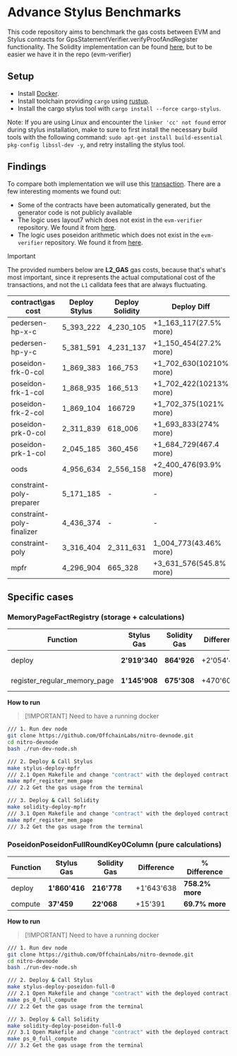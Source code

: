 # Advance Stylus Benchmarks

This code repository aims to benchmark the gas costs between EVM and Stylus contracts for GpsStatementVerifier.verifyProofAndRegister functionality. The Solidity implementation can be found [here](https://github.com/starkware-libs/starkex-contracts/tree/master/evm-verifier/), but to be easier we have it in the repo (evm-verifier)

## Setup

- Install [Docker].
- Install toolchain providing `cargo` using [rustup].
- Install the cargo stylus tool with `cargo install --force cargo-stylus`.

Note: If you are using Linux and encounter the `linker 'cc' not found` error during
stylus installation, make to sure to first install the necessary build tools with
the following command: `sudo apt-get install build-essential pkg-config libssl-dev -y`,
and retry installing the stylus tool.

[Docker]: https://docs.docker.com/engine/install/

[rustup]: https://rustup.rs/

## Findings

To compare both implementation we will use this [transaction](https://dashboard.tenderly.co/tx/0x3acee509e2bb475eb7f35d60b439cd074e6af1a9db974136d0f2e78fd76ab90b?trace=0.1.1.5.0.431.17).
There are a few interesting moments we found out:

- Some of the contracts have been automatically generated, but the generator code is not publicly available
- The logic uses layout7 which does not exist in the `evm-verifier` repository. We found it from [here](https://github.com/Draply/Stark-verifier/tree/master/src/verifier/cpu/layout7).
- The logic uses poseidon arithmetic which does not exist in the `evm-verifier` repository. We found it from [here](https://github.com/Bisht13/post-quantum-eth-security/tree/main/contracts/periodic_columns).

> [!IMPORTANT]
> The provided numbers below are **L2_GAS** gas costs, because that's what's most important, since it represents the actual computational cost of the transactions, and not the `L1` calldata fees that are always fluctuating.

| contract\gas cost | Deploy Stylus | Deploy Solidity | Deploy Diff | Call Stylus | Call Solidity | Call Diff |
|-----------|---------------|-----------------|-----------------|--------------|--------------|--------------|
| pedersen-hp-x-c | 5_393_222 | 4_230_105 | +1_163_117(27.5% more) | 151_995 | 32_712 | +119_283(364.6% more) |
| pedersen-hp-y-c | 5_381_591 | 4_231_137 | +1_150_454(27.2% more) | 152_012 | 32_712 | +119_300(364.6% more) |
| poseidon-frk-0-col | 1_869_383 | 166_753 | +1_702_630(10210% more) | 40_104 | 22_402 | +17_702(79.0% more) |
| poseidon-frk-1-col | 1_868_935 | 166_513 | +1_702_422(10213% more) | 40_104 | 22_402 | +17_702(79.0% more) |
| poseidon-frk-2-col | 1_869_104 | 166729 | +1_702_375(1021% more) | 40_115 | 22_402 | +17_713(79.1% more) |
| poseidon-prk-0-col | 2_311_839 | 618_006 | +1_693_833(274% more) | 52_644 | 23_589 | +29_055(123.2% more) |
| poseidon-prk-1-col | 2_045_185 | 360_456 | +1_684_729(467.4 more) | 45_534 | 22_907 | +22_627(107.5% more) |
| oods | 4_956_634 | 2_556_158 | +2_400_476(93.9% more) | 3_230_092 | 823_170 | +2_406_922(292.3% more) |
| constraint-poly-preparer | 5_171_185 | - | - | - | - | - |
| constraint-poly-finalizer | 4_436_374 | - | - | - | - | - |
| constraint-poly | 3_316_404 | 2_311_631 | 1_004_773(43.46% more) | 624_920 | 304_110 | +320_810(105.4% more) |
| mpfr | 4_296_904 | 665_328 | +3_631_576(545.8% more) | 1_151_619 | 675_308 | +476_311(70.5% more) |

## Specific cases

### MemoryPageFactRegistry (storage + calculations)

| Function  | Stylus Gas | Solidity Gas | Difference | % Difference |
|-----------|---------------|-----------------|-----------------|--------------|
| deploy | **2'919'340** | **864'926** | +2'054'414 | **237.5% more** |
| register_regular_memory_page | **1'145'908** | **675'308** | +470'600 | **69.6% more** |

**How to run**
> [!IMPORTANT] Need to have a running docker

```bash
/// 1. Run dev node
git clone https://github.com/OffchainLabs/nitro-devnode.git
cd nitro-devnode
bash ./run-dev-node.sh

/// 2. Deploy & Call Stylus 
make stylus-deploy-mpfr
/// 2.1 Open Makefile and change "contract" with the deployed contract address
make mpfr_register_mem_page
/// 2.2 Get the gas usage from the terminal

/// 3. Deploy & Call Solidity 
make solidity-deploy-mpfr
/// 3.1 Open Makefile and change "contract" with the deployed contract address
make mpfr_register_mem_page
/// 3.2 Get the gas usage from the terminal
```

### PoseidonPoseidonFullRoundKey0Column (pure calculations)

| Function  | Stylus Gas | Solidity Gas | Difference | % Difference |
|-----------|---------------|-----------------|-----------------|--------------|
| deploy | **1'860'416** | **216'778** | +1'643'638 | **758.2% more** |
| compute | **37'459** | **22'068** | +15'391 | **69.7% more** |

**How to run**
> [!IMPORTANT] Need to have a running docker

```bash
/// 1. Run dev node
git clone https://github.com/OffchainLabs/nitro-devnode.git
cd nitro-devnode
bash ./run-dev-node.sh

/// 2. Deploy & Call Stylus 
make stylus-deploy-poseidon-full-0
/// 2.1 Open Makefile and change "contract" with the deployed contract address
make ps_0_full_compute
/// 2.2 Get the gas usage from the terminal

/// 3. Deploy & Call Solidity 
make solidity-deploy-poseidon-full-0
/// 3.1 Open Makefile and change "contract" with the deployed contract address
make ps_0_full_compute
/// 3.2 Get the gas usage from the terminal
```
